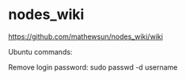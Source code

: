 # nodes_wiki


https://github.com/mathewsun/nodes_wiki/wiki






Ubuntu commands:

Remove login password:
sudo passwd -d username

